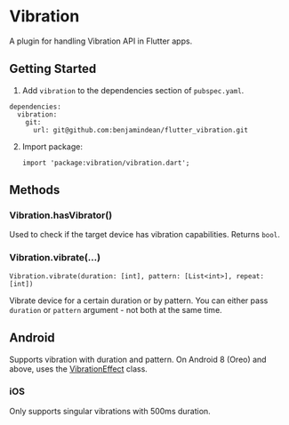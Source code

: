 # Vibration

A plugin for handling Vibration API in Flutter apps.

## Getting Started

1. Add `vibration` to the dependencies section of `pubspec.yaml`.

```
dependencies:
  vibration:
    git:
      url: git@github.com:benjamindean/flutter_vibration.git
```

2. Import package:

    ```
    import 'package:vibration/vibration.dart';
    ```

## Methods

### Vibration.hasVibrator()

Used to check if the target device has vibration capabilities. Returns `bool`.

### Vibration.vibrate(...)

```
Vibration.vibrate(duration: [int], pattern: [List<int>], repeat: [int])
```

Vibrate device for a certain duration or by pattern. You can either pass `duration` or `pattern` argument - not both at the same time.

## Android

Supports vibration with duration and pattern. On Android 8 (Oreo) and above, uses the [VibrationEffect](https://developer.android.com/reference/android/os/VibrationEffect) class.

### iOS

Only supports singular vibrations with 500ms duration.
